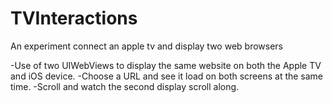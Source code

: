 # TVInteractions
An experiment connect an apple tv and display two web browsers

-Use of two UIWebViews to display the same website on both the Apple TV and iOS device.
-Choose a URL and see it load on both screens at the same time.
-Scroll and watch the second display scroll along.
